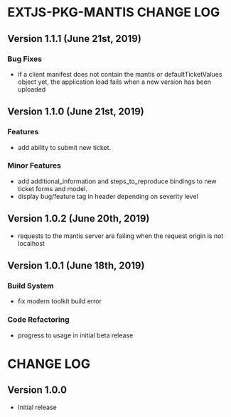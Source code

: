 # EXTJS-PKG-MANTIS CHANGE LOG

## Version 1.1.1 (June 21st, 2019)

### Bug Fixes

- if a client manifest does not contain the mantis or defaultTicketValues object yet, the application load fails when a new version has been uploaded

## Version 1.1.0 (June 21st, 2019)

### Features

- add ability to submit new ticket.

### Minor Features

- add additional_information and steps_to_reproduce bindings to new ticket forms and model.
- display bug/feature tag in header depending on severity level

## Version 1.0.2 (June 20th, 2019)

- requests to the mantis server are failing when the request origin is not localhost

## Version 1.0.1 (June 18th, 2019)

### Build System

- fix modern toolkit build error

### Code Refactoring

- progress to usage in initial beta release

# CHANGE LOG

## Version 1.0.0

- Initial release

